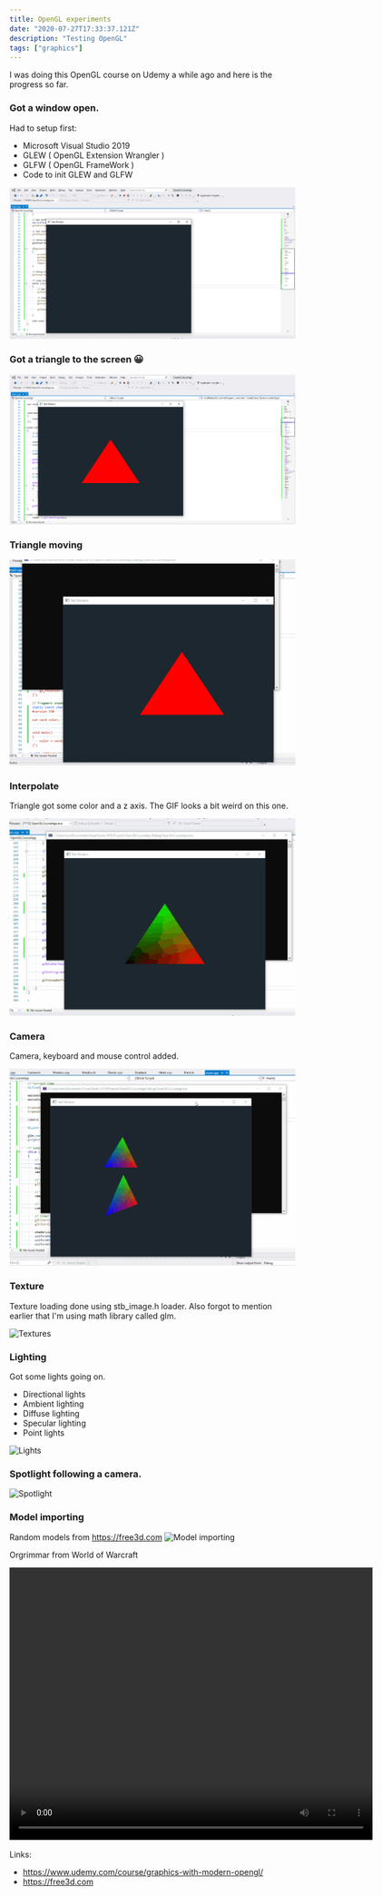 ```yaml
---
title: OpenGL experiments
date: "2020-07-27T17:33:37.121Z"
description: "Testing OpenGL"
tags: ["graphics"]
---
```


I was doing this OpenGL course on Udemy a while ago and here is the progress so far.

### Got a window open.
Had to setup first:
- Microsoft Visual Studio 2019
- GLEW ( OpenGL Extension Wrangler )
- GLFW ( OpenGL FrameWork )
- Code to init GLEW and GLFW

![Window open](./windowOpen.PNG)

### Got a triangle to the screen 😀
![Triangle](./triangle.PNG)

### Triangle moving
![Triangle moving](./triangleMoving.gif)

### Interpolate
Triangle got some color and a z axis. The GIF looks a bit weird on this one.

![Triangle rotating](./triangleRotating3d.gif)

### Camera
Camera, keyboard and mouse control added.

![Camera](./triangleCamera.gif)

### Texture
Texture loading done using stb_image.h loader.
Also forgot to mention earlier that I'm using math library called glm.

![Textures](./textures.gif)

### Lighting
Got some lights going on.
- Directional lights
- Ambient lighting
- Diffuse lighting
- Specular lighting
- Point lights

![Lights](./PointLights2.gif)

### Spotlight following a camera.

![Spotlight](./SpotLight4.gif)

### Model importing
Random models from https://free3d.com
![Model importing](./modelImport3.gif)

Orgrimmar from World of Warcraft
<dl>
  <video width="640" height="480" controls>
    <source src="../orgrimmar.mp4" type="video/mp4">
  </video>
</dl>

Links:
* https://www.udemy.com/course/graphics-with-modern-opengl/
* https://free3d.com